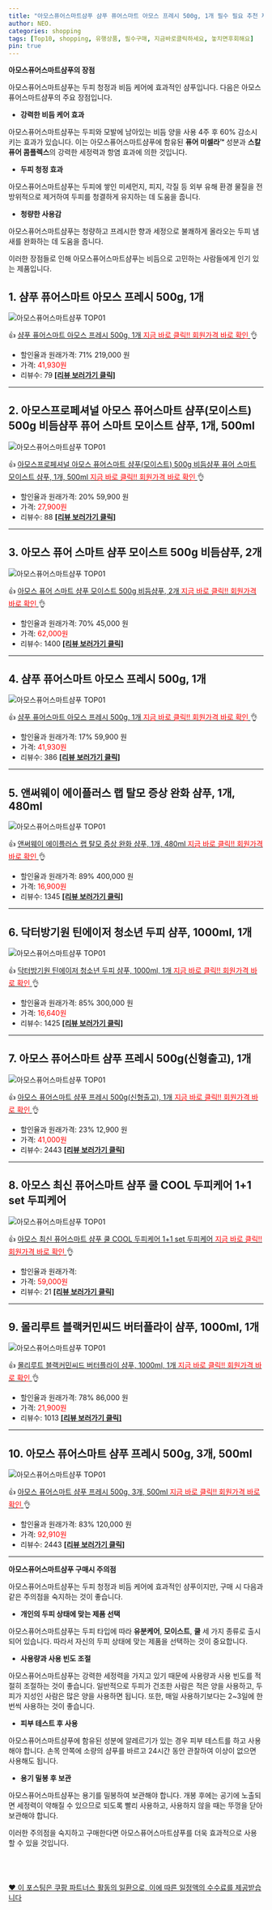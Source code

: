 ```yaml
---
title: "아모스퓨어스마트샴푸 샴푸 퓨어스마트 아모스 프레시 500g, 1개 필수 필요 추천 제품 비교 최저 가격 비교 장점 구매 후기 구매평"
author: NEO.
categories: shopping
tags: [Top10, shopping, 유행상품, 필수구매, 지금바로클릭하세요, 놓치면후회해요]
pin: true
---
```

**아모스퓨어스마트샴푸의 장점**

아모스퓨어스마트샴푸는 두피 청정과 비듬 케어에 효과적인 샴푸입니다. 다음은 아모스퓨어스마트샴푸의 주요 장점입니다.

* **강력한 비듬 케어 효과**

아모스퓨어스마트샴푸는 두피와 모발에 남아있는 비듬 양을 사용 4주 후 60% 감소시키는 효과가 있습니다. 이는 아모스퓨어스마트샴푸에 함유된 **퓨어 미셀라™** 성분과 **스칼퓨어 콤플렉스**의 강력한 세정력과 항염 효과에 의한 것입니다.

* **두피 청정 효과**

아모스퓨어스마트샴푸는 두피에 쌓인 미세먼지, 피지, 각질 등 외부 유해 환경 물질을 전방위적으로 제거하여 두피를 청결하게 유지하는 데 도움을 줍니다.

* **청량한 사용감**

아모스퓨어스마트샴푸는 청량하고 프레시한 향과 세정으로 불쾌하게 올라오는 두피 냄새를 완화하는 데 도움을 줍니다.

이러한 장점들로 인해 아모스퓨어스마트샴푸는 비듬으로 고민하는 사람들에게 인기 있는 제품입니다.

   

## 1. 샴푸 퓨어스마트 아모스 프레시 500g, 1개

![아모스퓨어스마트샴푸 TOP01](https://thumbnail7.coupangcdn.com/thumbnails/remote/490x490ex/image/vendor_inventory/e06b/cfcade1aaa4f08df736da8b3fcdb366fbcaf67b589001eed9f923bc371af.jpg)


👍 [샴푸 퓨어스마트 아모스 프레시 500g, 1개 <font color=red> 지금 바로 클릭!! 회원가격 바로 확인 </font> ](https://link.coupang.com/re/AFFSDP?lptag=AF3617701&subid=GithubCoopas&pageKey=7702670433&traceid=V0-153&itemId=20627684854&vendorItemId=87701702915) 👌 


- 할인율과 원래가격: 71%  219,000   원
- 가격: <span style='color:red'>41,930원</span>
- 리뷰수: 79  [**[리뷰 보러가기 클릭]**](https://link.coupang.com/re/AFFSDP?lptag=AF3617701&subid=GithubCoopas&pageKey=7702670433&traceid=V0-153&itemId=20627684854&vendorItemId=87701702915)

---


   

## 2. 아모스프로페셔널 아모스 퓨어스마트 샴푸(모이스트) 500g 비듬샴푸 퓨어 스마트 모이스트 샴푸, 1개, 500ml

![아모스퓨어스마트샴푸 TOP01](https://thumbnail9.coupangcdn.com/thumbnails/remote/490x490ex/image/vendor_inventory/c4e5/4b2e9ccdccb61dea302658ca2d676ac8c971643776010b5c0b46f7789840.jpg)


👍 [아모스프로페셔널 아모스 퓨어스마트 샴푸(모이스트) 500g 비듬샴푸 퓨어 스마트 모이스트 샴푸, 1개, 500ml <font color=red> 지금 바로 클릭!! 회원가격 바로 확인 </font> ](https://link.coupang.com/re/AFFSDP?lptag=AF3617701&subid=GithubCoopas&pageKey=7670735608&traceid=V0-153&itemId=20461817569&vendorItemId=87900973167) 👌 


- 할인율과 원래가격: 20%  59,900   원
- 가격: <span style='color:red'>27,900원</span>
- 리뷰수: 88  [**[리뷰 보러가기 클릭]**](https://link.coupang.com/re/AFFSDP?lptag=AF3617701&subid=GithubCoopas&pageKey=7670735608&traceid=V0-153&itemId=20461817569&vendorItemId=87900973167)

---


   

## 3. 아모스 퓨어 스마트 샴푸 모이스트 500g 비듬샴푸, 2개

![아모스퓨어스마트샴푸 TOP01](https://thumbnail10.coupangcdn.com/thumbnails/remote/490x490ex/image/vendor_inventory/d703/6187ad4aa135f6132d399e0a8f1ca64ac4d8c4b0fc7fd99d8da902133de9.jpg)


👍 [아모스 퓨어 스마트 샴푸 모이스트 500g 비듬샴푸, 2개 <font color=red> 지금 바로 클릭!! 회원가격 바로 확인 </font> ](https://link.coupang.com/re/AFFSDP?lptag=AF3617701&subid=GithubCoopas&pageKey=7345452210&traceid=V0-153&itemId=20800244246&vendorItemId=87941205881) 👌 


- 할인율과 원래가격: 70%  45,000   원
- 가격: <span style='color:red'>62,000원</span>
- 리뷰수: 1400  [**[리뷰 보러가기 클릭]**](https://link.coupang.com/re/AFFSDP?lptag=AF3617701&subid=GithubCoopas&pageKey=7345452210&traceid=V0-153&itemId=20800244246&vendorItemId=87941205881)

---


   

## 4. 샴푸 퓨어스마트 아모스 프레시 500g, 1개

![아모스퓨어스마트샴푸 TOP01](https://thumbnail7.coupangcdn.com/thumbnails/remote/490x490ex/image/vendor_inventory/e06b/cfcade1aaa4f08df736da8b3fcdb366fbcaf67b589001eed9f923bc371af.jpg)


👍 [샴푸 퓨어스마트 아모스 프레시 500g, 1개 <font color=red> 지금 바로 클릭!! 회원가격 바로 확인 </font> ](https://link.coupang.com/re/AFFSDP?lptag=AF3617701&subid=GithubCoopas&pageKey=7702670433&traceid=V0-153&itemId=20627684854&vendorItemId=87701702915) 👌 


- 할인율과 원래가격: 17%  59,900   원
- 가격: <span style='color:red'>41,930원</span>
- 리뷰수: 386  [**[리뷰 보러가기 클릭]**](https://link.coupang.com/re/AFFSDP?lptag=AF3617701&subid=GithubCoopas&pageKey=7702670433&traceid=V0-153&itemId=20627684854&vendorItemId=87701702915)

---


   

## 5. 앤써웨이 에이플러스 랩 탈모 증상 완화 샴푸, 1개, 480ml

![아모스퓨어스마트샴푸 TOP01](https://thumbnail8.coupangcdn.com/thumbnails/remote/490x490ex/image/retail/images/5482108785244364-2adc098a-de32-4ce7-a558-7a5031cc208d.jpg)


👍 [앤써웨이 에이플러스 랩 탈모 증상 완화 샴푸, 1개, 480ml <font color=red> 지금 바로 클릭!! 회원가격 바로 확인 </font> ](https://link.coupang.com/re/AFFSDP?lptag=AF3617701&subid=GithubCoopas&pageKey=7093686689&traceid=V0-153&itemId=17685284117&vendorItemId=84850442287) 👌 


- 할인율과 원래가격: 89%  400,000   원
- 가격: <span style='color:red'>16,900원</span>
- 리뷰수: 1345  [**[리뷰 보러가기 클릭]**](https://link.coupang.com/re/AFFSDP?lptag=AF3617701&subid=GithubCoopas&pageKey=7093686689&traceid=V0-153&itemId=17685284117&vendorItemId=84850442287)

---


   

## 6. 닥터방기원 틴에이저 청소년 두피 샴푸, 1000ml, 1개

![아모스퓨어스마트샴푸 TOP01](https://thumbnail6.coupangcdn.com/thumbnails/remote/490x490ex/image/retail/images/2023/06/09/10/2/02c668d7-d6a2-40cf-88bf-678253beb6a3.jpg)


👍 [닥터방기원 틴에이저 청소년 두피 샴푸, 1000ml, 1개 <font color=red> 지금 바로 클릭!! 회원가격 바로 확인 </font> ](https://link.coupang.com/re/AFFSDP?lptag=AF3617701&subid=GithubCoopas&pageKey=7383093658&traceid=V0-153&itemId=19071874623&vendorItemId=86224586711) 👌 


- 할인율과 원래가격: 85%  300,000   원
- 가격: <span style='color:red'>16,640원</span>
- 리뷰수: 1425  [**[리뷰 보러가기 클릭]**](https://link.coupang.com/re/AFFSDP?lptag=AF3617701&subid=GithubCoopas&pageKey=7383093658&traceid=V0-153&itemId=19071874623&vendorItemId=86224586711)

---


   

## 7. 아모스 퓨어스마트 샴푸 프레시 500g(신형출고), 1개

![아모스퓨어스마트샴푸 TOP01](https://thumbnail10.coupangcdn.com/thumbnails/remote/490x490ex/image/vendor_inventory/5bdc/a3fa921df7a30b7b80dd3fcb17cb28127839675ffe12eee03969aa34b3e3.jpg)


👍 [아모스 퓨어스마트 샴푸 프레시 500g(신형출고), 1개 <font color=red> 지금 바로 클릭!! 회원가격 바로 확인 </font> ](https://link.coupang.com/re/AFFSDP?lptag=AF3617701&subid=GithubCoopas&pageKey=7744995249&traceid=V0-153&itemId=20847246365&vendorItemId=87914827557) 👌 


- 할인율과 원래가격: 23%  12,900   원
- 가격: <span style='color:red'>41,000원</span>
- 리뷰수: 2443  [**[리뷰 보러가기 클릭]**](https://link.coupang.com/re/AFFSDP?lptag=AF3617701&subid=GithubCoopas&pageKey=7744995249&traceid=V0-153&itemId=20847246365&vendorItemId=87914827557)

---


   

## 8. 아모스 최신 퓨어스마트 샴푸 쿨 COOL 두피케어 1+1 set 두피케어

![아모스퓨어스마트샴푸 TOP01](https://thumbnail10.coupangcdn.com/thumbnails/remote/490x490ex/image/vendor_inventory/4c7f/064caabb908b21600fab596a949296a35181a780649476e98262b15b8e7d.JPG)


👍 [아모스 최신 퓨어스마트 샴푸 쿨 COOL 두피케어 1+1 set 두피케어 <font color=red> 지금 바로 클릭!! 회원가격 바로 확인 </font> ](https://link.coupang.com/re/AFFSDP?lptag=AF3617701&subid=GithubCoopas&pageKey=7510429225&traceid=V0-153&itemId=19677884527&vendorItemId=86783334867) 👌 


- 할인율과 원래가격: 
- 가격: <span style='color:red'>59,000원</span>
- 리뷰수: 21  [**[리뷰 보러가기 클릭]**](https://link.coupang.com/re/AFFSDP?lptag=AF3617701&subid=GithubCoopas&pageKey=7510429225&traceid=V0-153&itemId=19677884527&vendorItemId=86783334867)

---


   

## 9. 몰리루트 블랙커민씨드 버터플라이 샴푸, 1000ml, 1개

![아모스퓨어스마트샴푸 TOP01](https://thumbnail10.coupangcdn.com/thumbnails/remote/490x490ex/image/retail/images/2023/04/26/10/4/496e5b09-6d08-4336-8fe8-bb591bab2b8b.jpg)


👍 [몰리루트 블랙커민씨드 버터플라이 샴푸, 1000ml, 1개 <font color=red> 지금 바로 클릭!! 회원가격 바로 확인 </font> ](https://link.coupang.com/re/AFFSDP?lptag=AF3617701&subid=GithubCoopas&pageKey=7294543732&traceid=V0-153&itemId=18651736156&vendorItemId=85786579286) 👌 


- 할인율과 원래가격: 78%  86,000   원
- 가격: <span style='color:red'>21,900원</span>
- 리뷰수: 1013  [**[리뷰 보러가기 클릭]**](https://link.coupang.com/re/AFFSDP?lptag=AF3617701&subid=GithubCoopas&pageKey=7294543732&traceid=V0-153&itemId=18651736156&vendorItemId=85786579286)

---


   

## 10. 아모스 퓨어스마트 샴푸 프레시 500g, 3개, 500ml

![아모스퓨어스마트샴푸 TOP01](https://thumbnail10.coupangcdn.com/thumbnails/remote/490x490ex/image/vendor_inventory/d703/6187ad4aa135f6132d399e0a8f1ca64ac4d8c4b0fc7fd99d8da902133de9.jpg)


👍 [아모스 퓨어스마트 샴푸 프레시 500g, 3개, 500ml <font color=red> 지금 바로 클릭!! 회원가격 바로 확인 </font> ](https://link.coupang.com/re/AFFSDP?lptag=AF3617701&subid=GithubCoopas&pageKey=7495362163&traceid=V0-153&itemId=20871142134&vendorItemId=87938437154) 👌 


- 할인율과 원래가격: 83%  120,000   원
- 가격: <span style='color:red'>92,910원</span>
- 리뷰수: 2443  [**[리뷰 보러가기 클릭]**](https://link.coupang.com/re/AFFSDP?lptag=AF3617701&subid=GithubCoopas&pageKey=7495362163&traceid=V0-153&itemId=20871142134&vendorItemId=87938437154)

---
**아모스퓨어스마트샴푸 구매시 주의점**

아모스퓨어스마트샴푸는 두피 청정과 비듬 케어에 효과적인 샴푸이지만, 구매 시 다음과 같은 주의점을 숙지하는 것이 좋습니다.

* **개인의 두피 상태에 맞는 제품 선택**

아모스퓨어스마트샴푸는 두피 타입에 따라 **유분케어**, **모이스트**, **쿨** 세 가지 종류로 출시되어 있습니다. 따라서 자신의 두피 상태에 맞는 제품을 선택하는 것이 중요합니다.

* **사용량과 사용 빈도 조절**

아모스퓨어스마트샴푸는 강력한 세정력을 가지고 있기 때문에 사용량과 사용 빈도를 적절히 조절하는 것이 좋습니다. 일반적으로 두피가 건조한 사람은 적은 양을 사용하고, 두피가 지성인 사람은 많은 양을 사용하면 됩니다. 또한, 매일 사용하기보다는 2~3일에 한 번씩 사용하는 것이 좋습니다.

* **피부 테스트 후 사용**

아모스퓨어스마트샴푸에 함유된 성분에 알레르기가 있는 경우 피부 테스트를 하고 사용해야 합니다. 손목 안쪽에 소량의 샴푸를 바르고 24시간 동안 관찰하여 이상이 없으면 사용해도 됩니다.

* **용기 밀봉 후 보관**

아모스퓨어스마트샴푸는 용기를 밀봉하여 보관해야 합니다. 개봉 후에는 공기에 노출되면 세정력이 약해질 수 있으므로 되도록 빨리 사용하고, 사용하지 않을 때는 뚜껑을 닫아 보관해야 합니다.

이러한 주의점을 숙지하고 구매한다면 아모스퓨어스마트샴푸를 더욱 효과적으로 사용할 수 있을 것입니다.<br><br><br><br><br> [ ❤  이 포스팅은 쿠팡 파트너스 활동의 일환으로, 이에 따른 일정액의 수수료를 제공받습니다](https://link.coupang.com/a/bcEFyh)